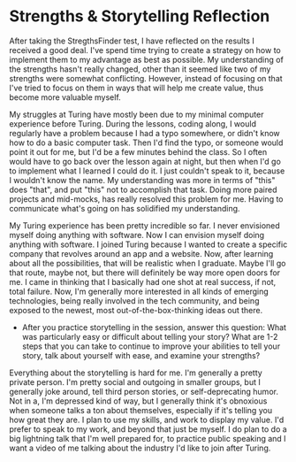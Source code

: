 # Strengths & Storytelling Reflection 

After taking the StregthsFinder test, I have reflected on the results I received a good deal. I've spend time trying to create a strategy on how to implement them to my advantage as best as possible. My understanding of the strengths hasn't really changed, other than it seemed like two of my strengths were somewhat conflicting. However, instead of focusing on that I've tried to focus on them in ways that will help me create value, thus become more valuable myself.

My struggles at Turing have mostly been due to my minimal computer experience before Turing. During the lessons, coding along, I would regularly have a problem because I had a typo somewhere, or didn't know how to do a basic computer task. Then I'd find the typo, or someone would point it out for me, but I'd be a few minutes behind the class. So I often would have to go back over the lesson again at night, but then when I'd go to implement what I learned I could do it. I just couldn't speak to it, because I wouldn't know the name. My understanding was more in terms of "this" does "that", and put "this" <here> not <there> to accomplish that task. Doing more paired projects and mid-mocks, has really resolved this problem for me. Having to communicate what's going on has solidified my understanding.


My Turing experience has been pretty incredible so far. I never envisioned myself doing anything with software. Now I can envision myself doing anything with software. I joined Turing because I wanted to create a specific company that revolves around an app and a website. Now, after learning about all the possibilities, that will be realistic when I graduate. Maybe I'll go that route, maybe not, but there will definitely be way more open doors for me. I came in thinking that I  basically had one shot at real success, if not, total failure. Now, I'm generally more interested in all kinds of emerging technologies, being really involved in the tech community, and being exposed to the newest, most out-of-the-box-thinking ideas out there. 


* After you practice storytelling in the session, answer this question: What was particularly easy or difficult about telling your story? What are 1-2 steps that you can take to continue to improve your abilities to tell your story, talk about yourself with ease, and examine your strengths?


Everything about the storytelling is hard for me. I'm generally a pretty private person. I'm pretty social and outgoing in smaller groups, but I generally joke around, tell third person stories, or self-deprecating humor. Not in a, I'm depressed kind of way, but I generally think it's obnoxious when someone talks a ton about themselves, especially if it's telling you how great they are. I plan to use my skills, and work to display my value. I'd prefer to speak to my work, and beyond that just be myself. I do plan to do a big lightning talk that I'm well prepared for, to practice public speaking and I want a video of me talking about the industry I'd like to join after Turing. 
